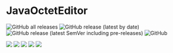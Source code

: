 # JavaOctetEditor

![GitHub all releases](https://img.shields.io/github/downloads/Enaium/JavaOctetEditor/total?style=flat-square)
![GitHub release (latest by date)](https://img.shields.io/github/v/release/Enaium/JavaOctetEditor?style=flat-square)
![GitHub release (latest SemVer including pre-releases)](https://img.shields.io/github/v/release/Enaium/JavaOctetEditor?include_prereleases&style=flat-square)
![GitHub](https://img.shields.io/github/license/Enaium/JavaOctetEditor?style=flat-square)

![](https://user-images.githubusercontent.com/32991121/190947407-bbc6642e-2c9d-46f3-921c-6558c74272cf.png)
![](https://user-images.githubusercontent.com/32991121/190947409-9df48d03-e1b7-4c0a-ae1d-08e1ca2bc9aa.png)
![](https://user-images.githubusercontent.com/32991121/190947408-df6c6818-ea79-4a42-8b90-101b6daa3099.png)
![](https://user-images.githubusercontent.com/32991121/190947401-fc08fc4f-3714-49ca-a064-913e7312b191.png)
![](https://user-images.githubusercontent.com/32991121/190947410-4b8f224a-c589-4998-950a-e19618ce5734.png)
